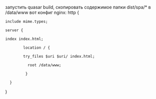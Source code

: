 запустить quasar build, скопировать содержимое папки dist/spa/* в /data/www
вот конфиг nginx:
http {

    include mime.types;
    
    server {
    
    index index.html;
    
     	    location / {
          
	        try_files $uri $uri/ index.html;
         
	    	  root /data/www;
        
		     }
       
	  }
   
}
